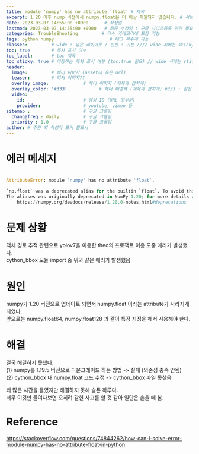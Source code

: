 ```yaml
---
title: module 'numpy' has no attribute 'float' # 제목
excerpt: 1.20 이후 nump 버전에서 numpy.float은 더 이상 지원되지 않습니다. # 서브 타이틀
date: 2023-03-07 14:55:00 +0900      # 작성일
lastmod: 2023-03-07 14:55:00 +0900   # 최종 수정일 : 구글 사이트등록 관련 필요
categories: TroubleShooting         # 다수 카테고리에 포함 가능
tags: python numpy                     # 태그 복수개 가능
classes:         # wide : 넓은 레이아웃 / 빈칸 : 기본 //// wide 시에는 sticky toc 불가
toc: true        # 목차 표시 여부
toc_label:       # toc 제목
toc_sticky: true # 이동하는 목차 표시 여부 (toc:true 필요) // wide 시에는 sticky toc 불가
header: 
  image:         # 헤더 이미지 (asset내 혹은 url)
  teaser:        # 티저 이미지??
  overlay_image:             # 헤더 이미지 (제목과 겹치게)
  overlay_color: '#333'            # 헤더 배경색 (제목과 겹치게) #333 : 짙은 회색
  video:
    id:                      # 영상 ID (URL 뒷부분)
    provider:                # youtube, vimeo 등
sitemap :                    # 구글 크롤링
  changefreq : daily         # 구글 크롤링
  priority : 1.0             # 구글 크롤링
author: # 주인 외 작성자 표기 필요시
---
```

<!--postNo: 20230307_002-->

# 에러 메세지

```python

AttributeError: module 'numpy' has no attribute 'float'.

`np.float` was a deprecated alias for the builtin `float`. To avoid this error in existing code, use `float` by itself. Doing this will not modify any behavior and is safe. If you specifically wanted the numpy scalar type, use `np.float64` here.
The aliases was originally deprecated in NumPy 1.20; for more details and guidance see the original release note at:
    https://numpy.org/devdocs/release/1.20.0-notes.html#deprecations

```

# 문제 상황

객체 경로 추적 관련으로 yolov7을 이용한 theo의 프로잭트 이용 도중 에러가 발생했다.  
cython_bbox 모듈 import 중 위와 같은 에러가 발생했음


# 원인

numpy가 1.20 버전으로 업데이트 되면서 numpy.float 이라는 attribute가 사라지게 되었다.  
앞으로는 numpy.float64, numpy.float128 과 같이 특정 지정을 해서 사용해야 한다.  

# 해결

결국 해결하지 못했다.  
(1) numpy를 1.19.5 버전으로 다운그레이드 하는 방법 -> 실패 (의존성 충족 안됨)  
(2) cython_bbox 내 numpy.float 코드 수정 -> cython_bbox 파일 못찾음  

꽤 많은 시간을 들였지만 해결하지 못해 슬픈 하루다.  
너무 이것만 들여다보면 오히려 갇힌 사고를 할 것 같아 일단은 손을 떼 봄.  

# Reference

https://stackoverflow.com/questions/74844262/how-can-i-solve-error-module-numpy-has-no-attribute-float-in-python